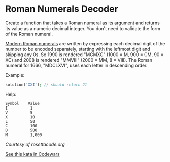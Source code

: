 # Roman Numerals Decoder

Create a function that takes a Roman numeral as its argument
and returns its value as a numeric decimal integer.
You don't need to validate the form of the Roman numeral.

[Modern Roman numerals](https://en.wikipedia.org/wiki/Roman_numerals#Standard_form)
are written by expressing each decimal digit of the number to be encoded
separately, starting with the leftmost digit and skipping any 0s.
So 1990 is rendered "MCMXC" (1000 = M, 900 = CM, 90 = XC)
and 2008 is rendered "MMVIII" (2000 = MM, 8 = VIII).
The Roman numeral for 1666, "MDCLXVI", uses each letter in descending order.

Example:

```php
solution('XXI'); // should return 21
```

Help:
```
Symbol    Value
I          1
V          5
X          10
L          50
C          100
D          500
M          1,000
```
*Courtesy of rosettacode.org*

[See this kata in Codewars](https://www.codewars.com/kata/51b6249c4612257ac0000005)



